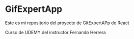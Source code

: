# GifExpertApp

Este es mi repositorio del proyecto de GitExpertAPp de React

Curso de UDEMY del instructor Fernando Herrera

